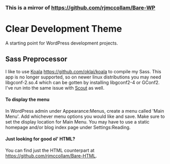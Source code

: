 ### This is a mirror of https://github.com/rjmccollam/Bare-WP

# Clear Development Theme

A starting point for WordPress development projects.

## Sass Preprocessor
I like to use [Koala](http://koala-app.com/ "Koala website") https://github.com/oklai/koala to compile my Sass. This app is no longer supported, so on newer linux distributions you may need libgconf-2.so.4 which can be gotten by installing libgconf2-4 or GConf2. I've run into the same issue with [Scout](https://scout-app.io/) as well.

#### To display the menu
In WordPress admin under Appearance:Menus, create a menu called 'Main Menu'. Add whichever menu options you would like and save. Make sure to set the display location for Main Menu. You may have to use a static homepage and/or blog index page under Settings:Reading.

#### Just looking for good ol' HTML?
You can find just the HTML counterpart at https://github.com/rjmccollam/Bare-HTML.

